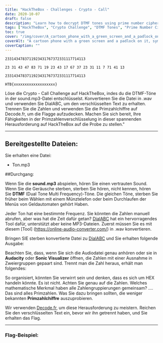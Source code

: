 ```yaml
---
title: "HackTheBox - Challenges - Crypto - Call"
date: 2020-10-07
draft: false
description: "Learn how to decrypt DTMF tones using prime number cipher to solve the Crypto - Call challenge on HackTheBox."
tags: ["HackTheBox", "Crypto Challenge", "DTMF Tones", "Prime Number Cipher", "Decryption", "Solving Puzzles", "Cryptography", "Audio Conversion", "DialABC", "Decode.fr", "WAV", "MP3", "Frequency", "Mathematical Trait", "Flag", "Audacity", "Sonic Visualizer", "Numbers", "Automated Teller Menus", "Pay Phone"]
toc: true
cover: "/img/cover/A_cartoon_phone_with_a_green_screen_and_a_padlock_on_it.png"
coverAlt: "A cartoon phone with a green screen and a padlock on it, symbolizing security and encryption, with DTMF tones depicted in the backgroun"
coverCaption: ""
---
```

```
2331434783711923431767372331117714113
```
```
23 31 43 47 83 71 19 23 43 17 67 37 23 31 11 7 71 41 13
```
```
2331434783711923431767372331117714113
```
```
HTB{xxxxxxxxxxxxxxxxxxx}
```
 Löse die Crypto - Call Challenge auf HackTheBox, indes du die DTMF-Töne in der sound.mp3-Datei entschlüsselst. Konvertieren Sie die Datei in .wav und verwenden Sie DialABC, um den verschlüsselten Text zu erhalten. Trennen Sie die Zahlen und verwenden Sie die Primzahlchiffre auf Decode.fr, um die Flagge aufzudecken. Machen Sie sich bereit, Ihre Fähigkeiten in der Primzahlenverschlüsselung in dieser spannenden Herausforderung auf HackTheBox auf die Probe zu stellen."  ______  ## Bereitgestellte Dateien:  Sie erhalten eine Datei: - Ton.mp3  ##Durchgang:  Wenn Sie die **sound.mp3** abspielen, hören Sie einen vertrauten Sound. Wenn Sie die Geräusche sterben, sterben Sie hören, nicht kennen, hören Sie **DTMF** (Dual Tone Multi Frequency)-Töne. Die gleichen Töne, sterben Sie früher beim Wählen mit einem Münztelefon oder beim Durchlaufen der Menüs von Geldautomaten gehört Haben.  Jeder Ton hat eine bestimmte Frequenz. Sie könnten die Zahlen manuell abrufen, aber was hat die Zeit dafür getan? [DialABC](http://www.dialabc.com/sound/detect/index.html) hat ein hervorragendes Tool dafür, unterstützt aber keine MP3-Dateien. Zuerst müssen Sie es mit diesem [Tool] (https://online-audio-converter.com/) in .wav konvertieren.  Bringen SIE sterben konvertierte Datei zu [DialABC](http://www.dialabc.com/sound/detect/index.html) und Sie erhalten folgende Ausgabe:   Beachten Sie, dass, wenn Sie sich die Audiodatei genau anhören oder sie in **Audacity** oder **Sonic Visualizer** öffnen, die Zahlen mit einer Ausnahme in Zweiergruppen gepaart sind. Trennt man die Zahl heraus, erhält man folgendes:  So organisiert, könnten Sie verwirrt sein und denken, dass es sich um HEX handeln könnte. Es ist nicht. Achten Sie genau auf die Zahlen. Welches mathematische Merkmal haben alle Zahlengruppierungen gemeinsam? .... Das sind alles Primzahlen. Was Sie dazu bringen sollten, die weniger bekannten **Primzahlchiffre** auszuprobieren.  Wir verwenden [Decode.fr](https://www.dcode.fr/prime-numbers-cipher), um diese Herausforderung zu meistern. Reichen Sie den verschlüsselten Text ein, bevor wir ihn getrennt haben, und Sie erhalten das Flag.  ______  ### Flag-Beispiel: